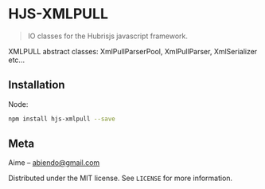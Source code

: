 # HJS-XMLPULL
> IO classes for the Hubrisjs javascript framework.

XMLPULL abstract classes: XmlPullParserPool, XmlPullParser, XmlSerializer etc...

## Installation

Node:

```sh
npm install hjs-xmlpull --save
```

## Meta

Aime – abiendo@gmail.com

Distributed under the MIT license. See ``LICENSE`` for more information.